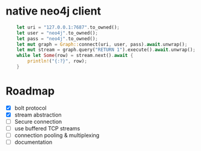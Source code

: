 # native neo4j client

```rust
    let uri = "127.0.0.1:7687".to_owned();
    let user = "neo4j".to_owned();
    let pass = "neo4j".to_owned();
    let mut graph = Graph::connect(uri, user, pass).await.unwrap();
    let mut stream = graph.query("RETURN 1").execute().await.unwrap();
    while let Some(row) = stream.next().await {
        println!("{:?}", row);
    }
```

# Roadmap
- [x] bolt protocol
- [x] stream abstraction
- [ ] Secure connection
- [ ] use buffered TCP streams
- [ ] connection pooling & multiplexing
- [ ] documentation
